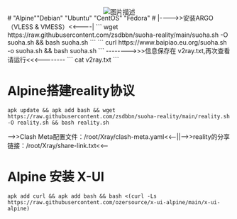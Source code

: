 
<p align="center">
  <img src="https://dartnode.com/assets/dash/images/brand/logo.png" alt="图片描述" style="margin-bottom: -50px;">
</p>
# "Alpine""Debian" "Ubuntu" "CentOS" "Fedora" 
# |---->>安装ARGO（VLESS & VMESS）<<----|
```
wget https://raw.githubusercontent.com/zsdbbn/suoha-reality/main/suoha.sh -O suoha.sh && bash suoha.sh
```
```
curl https://www.baipiao.eu.org/suoha.sh -o suoha.sh && bash suoha.sh
```
-------->>>信息保存在 v2ray.txt,再次查看请运行<<<--------
```
cat v2ray.txt 
```



# Alpine搭建reality协议
```
apk update && apk add bash && wget https://raw.githubusercontent.com/zsdbbn/suoha-reality/main/reality.sh -O reality.sh && bash reality.sh
```
-->>Clash Meta配置文件：/root/Xray/clash-meta.yaml<<--||-->>reality的分享链接：/root/Xray/share-link.txt<<--


# Alpine 安装 X-UI
```
apk add curl && apk add bash && bash <(curl -Ls https://raw.githubusercontent.com/ozersource/x-ui-alpine/main/x-ui-alpine)
```

